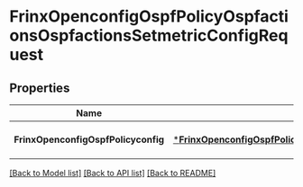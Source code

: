 # FrinxOpenconfigOspfPolicyOspfactionsOspfactionsSetmetricConfigRequest

## Properties
Name | Type | Description | Notes
------------ | ------------- | ------------- | -------------
**FrinxOpenconfigOspfPolicyconfig** | [***FrinxOpenconfigOspfPolicyOspfactionsOspfactionsSetmetricConfig**](frinx.openconfig.ospf.policy.ospfactions.ospfactions.setmetric.Config.md) |  | [optional] [default to null]

[[Back to Model list]](../README.md#documentation-for-models) [[Back to API list]](../README.md#documentation-for-api-endpoints) [[Back to README]](../README.md)


